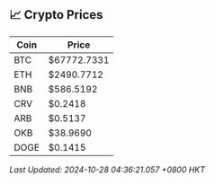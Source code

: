 ## 📈 Crypto Prices

| Coin | Price |
| ---- | ----- |
| BTC | $67772.7331 |
| ETH | $2490.7712 |
| BNB | $586.5192 |
| CRV | $0.2418 |
| ARB | $0.5137 |
| OKB | $38.9690 |
| DOGE | $0.1415 |

_Last Updated: 2024-10-28 04:36:21.057 +0800 HKT_